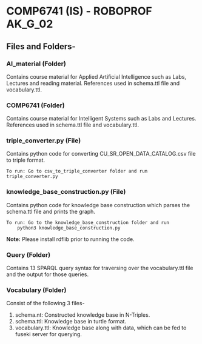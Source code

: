 # COMP6741 (IS) - ROBOPROF AK_G_02


## Files and Folders-

### AI_material (Folder)

Contains course material for Applied Artificial Intelligence such as Labs, Lectures and reading material. References used in schema.ttl file and vocabulary.ttl.

### COMP6741 (Folder)

Contains course material for Intelligent Systems such as Labs and Lectures. References used in schema.ttl file and vocabulary.ttl.

### triple_converter.py (File)

Contains python code for converting CU_SR_OPEN_DATA_CATALOG.csv file to triple format.
```
To run: Go to csv_to_triple_converter folder and run triple_converter.py
```
### knowledge_base_construction.py (File)

Contains python code for knowledge base construction which parses the schema.ttl file and prints the graph.
```
To run: Go to the knowledge_base_construction folder and run 
    python3 knowledge_base_construction.py
```
<b>Note:</b> Please install rdflib prior to running the code.
### Query (Folder)

Contains 13 SPARQL query syntax for traversing over the vocabulary.ttl file and the output for those queries.

### Vocabulary (Folder)

Consist of the following 3 files-
1) schema.nt: Constructed knowledge base in N-Triples.
2) schema.ttl: Knowledge base in turtle format.
3) vocabulary.ttl: Knowledge base along with data, which can be fed to fuseki server for querying.


